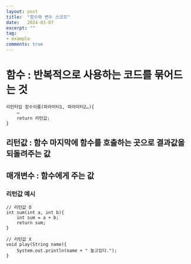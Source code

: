 ```yaml
---
layout: post
title:  "함수와 변수 스코프"
date:   2024-03-07
excerpt: ""
tag:
- example
comments: true
---
```


# 함수 : 반복적으로 사용하는 코드를 묶어드는 것
    리턴타입 함수이름(파라미터1, 파라미터2…){
        …
        return 리턴값;
    }

## 리턴값 : 함수 마지막에 함수를 호출하는 곳으로 결과값을 되돌려주는 값
## 매개변수 : 함수에게 주는 값

### 리턴값 예시
    // 리턴값 O
    int sum(int a, int b){
        int sum = a + b;
        return sum;
    }
 
    // 리턴값 X
    void play(String name){
	    System.out.println(name + " 놀고있다.");
    }
 
    // 매개변수가 배열과 같이 항목이 여러 개인 경우
    void name(char... a){
	    배열에서 배우게 된다. 지금은 중요 X
    }

## 함수 사용
    // 리턴값 O
    int b = sum(3,4);
 
    // 리턴값 X
    play("돌샘")
 
    // 매개변수가 배열과 같이 항목이 여러 개인 경우
    char[] c = {'돌','샘'};
    name(c)

## 함수선언 리턴타입 = 돌려받는 결과값 타입

# 함수 예제
    public class Function {
	    static int add(int a, int b){
		    return a + b;
	    }
	    public static void main(String args[]) {
		    int num1 = 2;
		    int num2 = 3;
		    int sum = add(num1, num2);
		    System.out.println("sum = "+ sum);
	    }
    }

### 두 번째 줄의 static은 차후에 배우기 때문에 일단 무시하자.

## return은 함수 마지막에 값을 돌려주는 역할을 하기 때문에 함수를 즉시 빠져나갈 때 사용하기도 한다


## return을 활용한 함수 빠져나가기 예시
    void sum(int a, int b) {
        if(a + b > 10)
            return;
        …
    }

# 변수 스코프 : 특정 반복문 등을 위해 임시적으로 사용하는 변수

# 변수 스코프 예제
    public class Function2 {
	    static void plus1(int a){
		    a = a + 1;
	    }
	    static int plus2(int a){
		    int num2 = a + 2;
		    return num2;
	    }
	    public static void main(String args[]) {
		    int num1 = 2, num2 = 2, num3 = 2;
		    plus1(num1);
		    System.out.println("num1 = "+ num1);
		    plus2(num2);
		    System.out.println("num2 = "+ num2);
		    System.out.println("num3 = "+ plus2(num3));
	    }
    }
